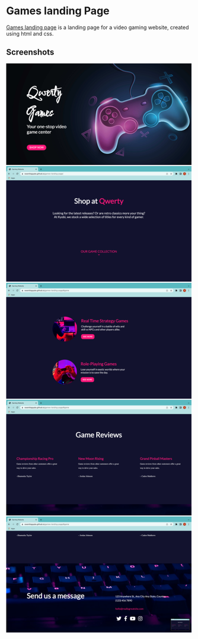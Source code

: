 # Games landing Page

[Games landing page](https://swamitagupta.github.io/games-landing-page/) is a landing page for a video gaming website, created using html and css.

## Screenshots 

<img src="https://github.com/swamitagupta/games-landing-page/blob/main/images/s0.png" width="500">
<img src="https://github.com/swamitagupta/games-landing-page/blob/main/images/s1.png" width="500">
<img src="https://github.com/swamitagupta/games-landing-page/blob/main/images/s2.png" width="500">
<img src="https://github.com/swamitagupta/games-landing-page/blob/main/images/s3.png" width="500">
<img src="https://github.com/swamitagupta/games-landing-page/blob/main/images/s4.png" width="500">
